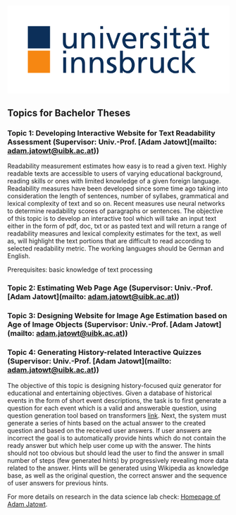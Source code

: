 ![Logo](uibk-logo.2017.svg)
## Topics for Bachelor Theses   

### Topic 1: Developing Interactive Website for Text Readability Assessment (Supervisor: Univ.-Prof. [Adam Jatowt](mailto: adam.jatowt@uibk.ac.at))

Readability measurement estimates how easy is to read a given text. Highly readable texts are accessible to users of varying educational background, reading skills or ones with limited knowledge of a given foreign language. Readability measures have been developed since some time ago taking into consideration the length of sentences, number of syllabes, grammatical and lexical complexity of text and so on. Recent measures use neural networks to determine readability scores of paragraphs or sentences. The objective of this topic is to develop an interactive tool which will take an input text either in the form of pdf, doc, txt or as pasted text and will return a range of readability measures and lexical complexity estimates for the text, as well as, will highlight the text portions that are difficult to read according to selected readability metric. The working languages should be German and English.

Prerequisites: basic knowledge of text processing

### Topic 2: Estimating Web Page Age (Supervisor: Univ.-Prof. [Adam Jatowt](mailto: adam.jatowt@uibk.ac.at))


### Topic 3: Designing Website for Image Age Estimation based on Age of Image Objects (Supervisor: Univ.-Prof. [Adam Jatowt](mailto: adam.jatowt@uibk.ac.at))


### Topic 4: Generating History-related Interactive Quizzes (Supervisor: Univ.-Prof. [Adam Jatowt](mailto: adam.jatowt@uibk.ac.at))

The objective of this topic is designing history-focused quiz generator for educational and entertaining objectives. Given a database of historical events in the form of short event descriptions, the task is to first generate a question for each event which is a valid and answerable question, using question generation tool based on transformers [link](https://github.com/patil-suraj/question_generation). Next, the system must generate a series of hints based on the actual answer to the created question and based on the received user answers. If user answers are incorrect the goal is to automatically provide hints which do not contain the ready answer but which help user come up with the answer. The hints should not too obvious but should lead the user to find the answer in small number of steps (few generated hints) by progressively revealing more data related to the answer. Hints will be generated using Wikipedia as knowledge base, as well as the original question, the correct answer and the sequence of user answers for previous hints.





For more details on research in the data science lab check: [Homepage of Adam Jatowt](https://adammo12.github.io/adamjatowt/).


